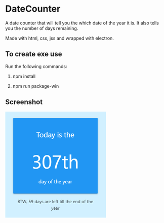 # DateCounter
 
A date counter that will tell you the which date of the year it is. It also tells you the number of days remaining.

Made with html, css, jss and wrapped with electron. 

## To create exe use

Run the following commands: 

1. npm install

2. npm run package-win


## Screenshot

![App Screenshot](Screenshot/Screenshot.png?raw=true)
